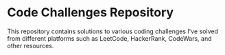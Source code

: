 # Code Challenges Repository

This repository contains solutions to various coding challenges I've solved from different platforms such as LeetCode, HackerRank, CodeWars, and other resources.
